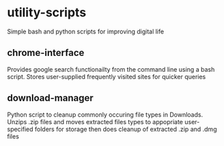 # utility-scripts
Simple bash and python scripts for improving digital life

## chrome-interface
Provides google search functionailty from the command line using a bash script. Stores user-supplied frequently visited sites for quicker queries

## download-manager
Python script to cleanup commonly occuring file types in Downloads. Unzips .zip files and moves extracted files types to appopriate user-specified folders for storage then does cleanup of extracted .zip and .dmg files
